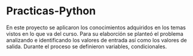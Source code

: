 # Practicas-Python
En este proyecto se aplicaron los conocimientos adquiridos en los temas vistos en lo que va del curso.
Para su elaborción se planteó el problema analizando e identificando los valores de entrada así como los valores de salida. Durante el proceso se definieron variables, condicionales. 